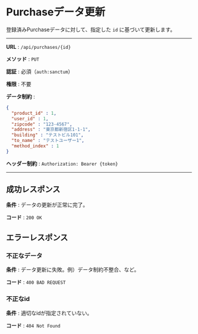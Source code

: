 # Purchaseデータ更新

登録済みPurchaseデータに対して、指定した `id` に基づいて更新します。

---

**URL** : `/api/purchases/{id}`

**メソッド** : `PUT`

**認証** : 必須（`auth:sanctum`）

**権限** : 不要

**データ制約** :

```json
{
  "product_id" : 1,
  "user_id" : 1,
  "zipcode" : "123-4567",
  "address" : "東京都新宿区1-1-1",
  "building" : "テストビル101",
  "to_name" : "テストユーザー1",
  "method_index" : 1
}
```

**ヘッダー制約** : `Authorization: Bearer {token}`  

---

## 成功レスポンス

**条件** : データの更新が正常に完了。

**コード** : `200 OK`

## エラーレスポンス

### 不正なデータ

**条件** : データ更新に失敗。例）データ制約不整合、など。

**コード** : `400 BAD REQUEST`

### 不正なid

**条件** : 適切なidが指定されていない。

**コード** : `404 Not Found`

